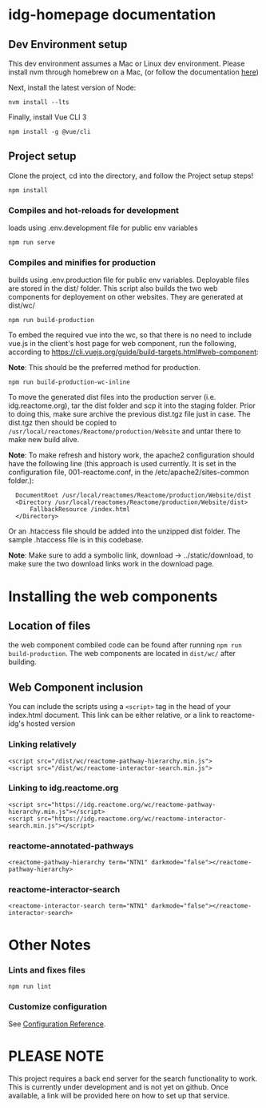 # idg-homepage documentation

## Dev Environment setup
This dev environment assumes a Mac or Linux dev environment.
Please install nvm through homebrew on a Mac, (or follow the documentation [here](https://github.com/nvm-sh/nvm#installing-and-updating))

Next, install the latest version of Node:
```
nvm install --lts
```

Finally, install Vue CLI 3
```
npm install -g @vue/cli
```

## Project setup
Clone the project, cd into the directory, and follow the Project setup steps!

```
npm install
```

### Compiles and hot-reloads for development
loads using .env.development file for public env variables
```
npm run serve
```

### Compiles and minifies for production
builds using .env.production file for public env variables. Deployable files are stored in the dist/ folder. This script also builds the two web components for deployement on other websites. They are generated at dist/wc/
```
npm run build-production
```
To embed the required vue into the wc, so that there is no need to include vue.js in the client's host page for web component, run the following, according to https://cli.vuejs.org/guide/build-targets.html#web-component:

**Note**: This should be the preferred method for production.
```
npm run build-production-wc-inline
```

To move the generated dist files into the production server (i.e. idg.reactome.org), tar the dist folder and scp it into the staging folder. Prior to doing this, make sure archive the previous dist.tgz file just in case. The dist.tgz then should be copied to ```/usr/local/reactomes/Reactome/production/Website``` and untar there to make new build alive. 

**Note**: To make refresh and history work, the apache2 configuration should have the following line (this approach is used currently. It is set in the configuration file, 001-reactome.conf, in the /etc/apache2/sites-common folder.):
```
  DocumentRoot /usr/local/reactomes/Reactome/production/Website/dist
  <Directory /usr/local/reactomes/Reactome/production/Website/dist>
      FallbackResource /index.html
  </Directory>
```
Or an .htaccess file should be added into the unzipped dist folder. The sample .htaccess file is in this codebase. 

**Note**: Make sure to add a symbolic link, download -> ../static/download, to make sure the two download links work in the download page. 

# Installing the web components

## Location of files
the web component combiled code can be found after running `npm run build-production`. The web components are located in
`dist/wc/` after building.

## Web Component inclusion
You can include the scripts using a `<script>` tag in the head of your index.html document. This link can be either relative, or a link to reactome-idg's hosted version

### Linking relatively
```
<script src="/dist/wc/reactome-pathway-hierarchy.min.js">
<script src="/dist/wc/reactome-interactor-search.min.js">
```

### Linking to idg.reactome.org
```
<script src="https://idg.reactome.org/wc/reactome-pathway-hierarchy.min.js"></script>
<script src="https://idg.reactome.org/wc/reactome-interactor-search.min.js"></script>
```

### reactome-annotated-pathways
```
<reactome-pathway-hierarchy term="NTN1" darkmode="false"></reactome-pathway-hierarchy>
```

### reactome-interactor-search
```
<reactome-interactor-search term="NTN1" darkmode="false"></reactome-interactor-search>
```

# Other Notes

### Lints and fixes files
```
npm run lint
```

### Customize configuration
See [Configuration Reference](https://cli.vuejs.org/config/).

# PLEASE NOTE
This project requires a back end server for the search functionality to work. This is currently under development and is not yet on github. Once available, a link will be provided here on how to set up that service.